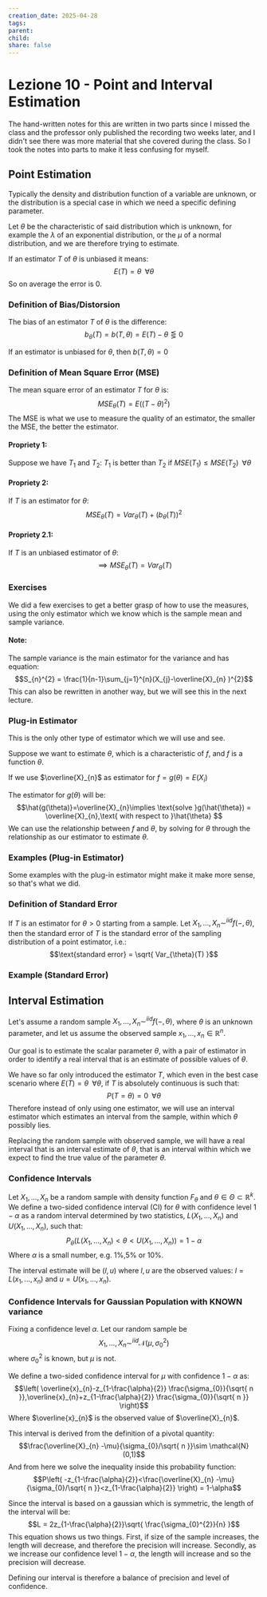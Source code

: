 ```yaml
---
creation_date: 2025-04-28
tags: 
parent: 
child: 
share: false
---
```

# Lezione 10 - Point and Interval Estimation

The hand-written notes for this are written in two parts since I missed the class and the professor only published the recording two weeks later, and I didn't see there was more material that she covered during the class. So I took the notes into parts to make it less confusing for myself.

## Point Estimation

Typically the density and distribution function of a variable are unknown, or the distribution is a special case in which we need a specific defining parameter.

Let $\theta$ be the characteristic of said distribution which is unknown, for example the $\lambda$ of an exponential distribution, or the $\mu$ of a normal distribution, and we are therefore trying to estimate.

If an estimator $T$ of $\theta$ is unbiased it means:
$$E(T)= \theta\;\;\forall\theta$$
So on average the error is 0.

### Definition of Bias/Distorsion
The bias of an estimator $T$ of $\theta$ is the difference:
$$b_{\theta}(T) = b(T,\theta) = E(T)-\theta \lesseqgtr 0$$

If an estimator is unbiased for $\theta$, then $b(T,\theta)=0$

### Definition of  Mean Square Error (MSE)
The mean square error of an estimator $T$ for $\theta$ is:
$$MSE_{\theta}(T) = E((T-\theta)^{2})$$
The MSE is what we use to measure the quality of an estimator, the smaller the MSE, the better the estimator.

#### Propriety 1:
Suppose we have $T_{1}$ and $T_{2}$:
$T_{1}$ is better than $T_{2}$ if $MSE(T_{1}) \leq MSE(T_{2})\;\;\forall\theta$

#### Propriety 2:
If $T$ is an estimator for $\theta$:
$$MSE_{\theta}(T) = Var_{\theta}(T)+(b_{\theta}(T))^{2}$$
#### Propriety 2.1:
If $T$ is an unbiased estimator of $\theta$:
$$\implies MSE_{\theta}(T) = Var_{\theta}(T)$$
### Exercises
We did a few exercises to get a better grasp of how to use the measures, using the only estimator which we know which is the sample mean and sample variance.

#### Note:
The sample variance is the main estimator for the variance and has equation:
$$S_{n}^{2} = \frac{1}{n-1}\sum_{j=1}^{n}(X_{j}-\overline{X}_{n} )^{2}$$
This can also be rewritten in another way, but we will see this in the next lecture.

### Plug-in Estimator
This is the only other type of estimator which we will use and see.

Suppose we want to estimate $\theta$, which is a characteristic of $f$, and $f$ is a function $\theta$.

If we use $\overline{X}_{n}$ as estimator for $f=g(\theta)=E(X_{i})$

The estimator for $g(\theta)$ will be:
$$\hat{g(\theta)}=\overline{X}_{n}\implies \text{solve }g(\hat{\theta}) = \overline{X}_{n},\text{ with respect to }\hat{\theta}  $$
We can use the relationship between $f$ and $\theta$, by solving for $\theta$ through the relationship as our estimator to estimate $\theta$.

### Examples (Plug-in Estimator)
Some examples with the plug-in estimator might make it make more sense, so that's what we did.

### Definition of Standard Error
If $T$ is an estimator for $\theta>0$ starting from a sample. Let $X_{1},\dots,X_{n}\mathop{\sim}^{{iid}}f(-,\theta)$, then the standard error of $T$ is the standard error of the sampling distribution of a point estimator, i.e.:
$$\text{standard error} = \sqrt{ Var_{\theta}(T) }$$
### Example (Standard Error)

## Interval Estimation

Let's assume a random sample $X_{1},\dots,X_{n}\mathop{\sim}^{{iid}}f(-,\theta)$, where $\theta$ is an unknown parameter, and let us assume the observed sample $x_{1},\dots,x_{n} \in \mathbb{R}^{n}$.

Our goal is to estimate the scalar parameter $\theta$, with a pair of estimator in order to identify a real interval that is an estimate of possible values of $\theta$.

We have so far only introduced  the estimator $T$, which even in the best case scenario where $E(T)=\theta\;\;\forall\theta$, if $T$ is absolutely continuous is such that:
$$P(T=\theta)=0\;\;\forall \theta$$
Therefore instead of only using one estimator, we will use an interval estimator which estimates an interval from the sample, within which $\theta$ possibly lies.

Replacing the random sample with observed sample, we will have a real interval that is an interval estimate of $\theta$, that is an interval within which we expect to find the true value of the parameter $\theta$.

### Confidence Intervals

Let $X_{1},\dots,X_{n}$ be a random sample with density function $F_{\theta}$ and $\theta\in\Theta\subset \mathbb{R}^{k}$.
We define a two-sided confidence interval (CI) for $\theta$ with confidence level $1-\alpha$ as a random interval determined by two statistics, $L(X_{1},\dots,X_{n})$ and $U(X_{1},\dots,X_{n})$, such that:
$$P_{\theta}(L(X_{1},\dots,X_{n})<\theta<U(X_{1},\dots,X_{n}))=1-\alpha$$
Where $\alpha$ is a small number, e.g. $1\%$,$5\%$ or $10\%$.

The interval estimate will be $(l,u)$ where $l,u$ are the observed values: $l=L(x_{1},\dots,x_{n})$ and $u = U(x_{1},\dots,x_{n})$.

### Confidence Intervals for Gaussian Population with KNOWN variance

Fixing a confidence level $\alpha$. Let our random sample be $$X_{1},\dots,X_{n}\mathop{\sim}^{{iid}}\mathcal{N}(\mu,\sigma_{0}^{2})$$
where $\sigma_{0}^{2}$ is known, but $\mu$ is not.

We define a two-sided confidence interval for $\mu$ with confidence $1-\alpha$ as:
$$\left( \overline{x}_{n}-z_{1-\frac{\alpha}{2}} \frac{\sigma_{0}}{\sqrt{ n }},\overline{x}_{n}+z_{1-\frac{\alpha}{2}} \frac{\sigma_{0}}{\sqrt{ n }}   \right)$$
Where $\overline{x}_{n}$ is the observed value of $\overline{X}_{n}$.

This interval is derived from the definition of a pivotal quantity:
$$\frac{\overline{X}_{n} -\mu}{\sigma_{0}/\sqrt{ n }}\sim \mathcal{N}(0,1)$$
And from here we solve the inequality inside this probability function:
$$P\left( -z_{1-\frac{\alpha}{2}}<\frac{\overline{X}_{n} -\mu}{\sigma_{0}/\sqrt{ n }}<z_{1-\frac{\alpha}{2}} \right) = 1-\alpha$$

Since the interval is based on a gaussian which is symmetric, the length of the interval will be:
$$L = 2z_{1-\frac{\alpha}{2}}\sqrt{ \frac{\sigma_{0}^{2}}{n} }$$
This equation shows us two things.
First, if size of the sample increases, the length will decrease, and therefore the precision will increase.
Secondly, as we increase our confidence level $1-\alpha$, the length will increase and so the precision will decrease.

Defining our interval is therefore a balance of precision and level of confidence.
